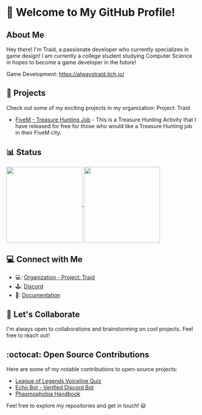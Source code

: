 # 👋 Welcome to My GitHub Profile!

## About Me

Hey there! I'm Traid, a passionate developer who currently specializes in game design! I am currently a college student studying Computer Science in hopes to become a game developer in the future!

Game Development: https://alwaystraid.itch.io/

## 🚀 Projects

Check out some of my exciting projects in my organization: Project: Traid

- [FiveM - Treasure Hunting Job](https://github.com/Program-Traid/PT-TreasureHunter) - This is a Treasure Hunting Activity that I have released for free for those who would like a Treasure Hunting job in their FiveM city.

## :bar_chart: Status

<a href="https://github.com/AlwaysTraid">
  <img height=200 align="center" src="https://github-readme-stats-alwaystraids-projects.vercel.app/api?username=AlwaysTraid&show_icons=true&theme=radical" />
</a>
<a href="https://github.com/AlwaysTraid">
  <img height=200 align="center" src="https://github-readme-stats.vercel.app/api/top-langs?username=AlwaysTraid&layout=compact&langs_count=8&card_width=320" />
</a>

## 💻 Connect with Me

- :computer:: [Organization - Project: Traid](https://github.com/Program-Traid)
- 🕹️: [Discord](https://discord.com/users/266378494496342016)
- 💼: [Documentation](https://project-traid.gitbook.io/program-traid-development/)


## 🤝 Let's Collaborate

I'm always open to collaborations and brainstorming on cool projects. Feel free to reach out!

## :octocat: Open Source Contributions

Here are some of my notable contributions to open-source projects:

- [League of Legends Voiceline Quiz](https://github.com/AlwaysTraid/League-Of-Legends-Voiceline-Quiz)
- [Echo Bot - Verified Discord Bot](https://github.com/AlwaysTraid/Echo)
- [Phasmophobia Handbook](https://github.com/AlwaysTraid/Phasmophobia-Handbook)


Feel free to explore my repositories and get in touch! :smiley:
